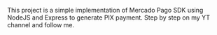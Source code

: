 This project is a simple implementation of Mercado Pago SDK using NodeJS and Express to generate PIX payment.
Step by step on my YT channel and follow me.
